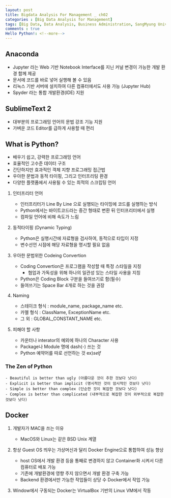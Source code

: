 ```yaml
---
layout: post
title: Bigdata Analysis For Management _ ch02
categories : [Big Data Analysis for Management]
tags: [Big Data, Data Analysis, Business Administration, SangMyung University, Republic of Korea]
comments : true
Hello Python!: <!--more-->
---
```

## Anaconda
- Jupyter 라는 Web 기반 Notebook Interface를 지닌 커널 변경이 가능한 개발 환경 함께 제공
- 문서에 코드를 바로 넣어 실행해 볼 수 있음
- 리눅스 기반 서버에 설치하여 다른 컴퓨터에서도 사용 가능 (Jupyter Hub)
- Spyder 라는 통합 개발환경(IDE) 지원

## SublimeText 2
- 대부분의 프로그래밍 언어의 문법 강조 기능 지원
- 가벼운 코드 Editor를 급하게 사용할 때 편리

## What is Python?
- 배우기 쉽고, 강력한 프로그래밍 언어
- 효율적인 고수준 데이터 구조
- 간단하지만 효과적인 객체 지향 프로그래밍 접근법
- 우아한 문법과 동적 타이핑, 그리고 인터프리팅 환경
- 다양한 플랫폼에서 사용될 수 있는 최적의 스크립팅 언어

1. 인터프리터 언어
	- 인터프리터가 Line By Line 으로 실행되는 타이밍에 코드를 실행하는 방식
	- Python에서는 바이트코드라는 중간 형태로 변환 뒤 인터프리터에서 실행
	- 컴파일 언어에 비해 속도가 느림

2. 동적타이핑 (Dynamic Typing)
	- Python은 실행시간에 자료형을 검사하여, 동적으로 타입이 지정
	- 변수선언 시점에 해당 자료형을 명시할 필요 없음

3. 우아한 문법위한 Codeing Convertion
	- Coding Convertion은 프로그램을 작성할 때 특정 스타일을 지칭
		- 협업과 가독성을 위해 하나의 일관성 있는 스타일 사용을 지칭
	- Python은 Coding Block 구분을 들여쓰기로 함(필수)
	- 들여쓰기는 Space Bar 4개로 하는 것을 권장
	
4. Naming
	- 스테이크 형식 : module_name, package_name etc.
	- 카멜 형식 : ClassName, ExceptionName etc.
	- 그 외 : GLOBAL_CONSTANT_NAME etc.

5. 피해야 할 사항
	- 카운터나 interator의 예외에 하나의 Character 사용
	- Package나 Module 명에 dash(-) 쓰는 것
	- Python 예약어를 따로 선언하는 것 ex)_self_


### The Zen of Python
	- Beautiful is better than ugly (아름다운 것이 추한 것보다 낫다)
	- Explicit is better than implicit (명시적인 것이 암시적인 것보다 낫다)
	- Simple is better than complex (단순한 것이 복잡한 것보다 낫다)
	- Complex is better than complicated (내부적으로 복잡한 것이 외부적으로 복잡한 것보다 낫다)

## Docker
1. 개발자가 MAC을 쓰는 이유
	- MacOS와 Linux는 같은 BSD Unix 계열

2. 항상 Guest OS 띄우는 가상머신과 달리 Docker Engine으로 통합하여 성능 향상
	- host OS에서 개발 환경 등을 통째로 변경하지 않고 Container화 시켜서 다른 컴퓨터로 배포 가능
	- 기존에 개발환경에 영향 주지 않으면서 개발 환경 구축 가능
	- Backend 환경에서만 가능한 작업들이 상당 수 Docker에서 작업 가능

3. Window에서 구동되는 Docker는 VirtualBox 기반의 Linux VM에서 작동
